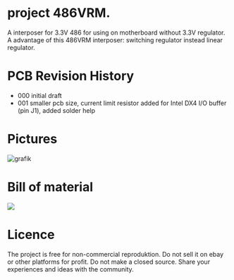 # project  486VRM.
A interposer for  3.3V 486  for using on motherboard without 3.3V regulator.
A advantage of this  486VRM interposer: switching regulator instead linear regulator.
# PCB Revision History
- 000 initial draft
- 001 smaller pcb size, current limit resistor added for Intel DX4 I/O buffer (pin J1), added solder help

# Pictures
![grafik](https://github.com/matt1187/486VRM/assets/155289528/72c69535-1fac-49f1-8d76-10e1ec1bf26c)
# Bill of material
[![](gerber/486VRM.csv')](#bom)




# Licence
The project is free for non-commercial reproduktion. Do not sell it on ebay or other platforms for profit. Do not make a closed source. Share your experiences and ideas with the community.
